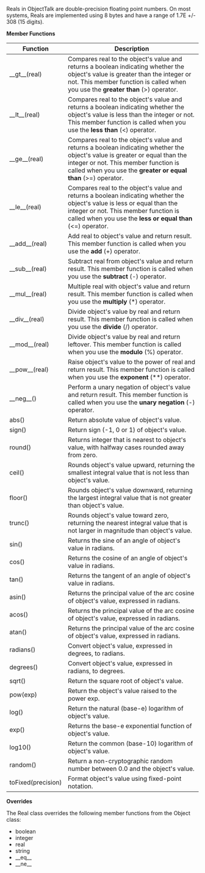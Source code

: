 Reals in ObjectTalk are double-precision floating point numbers. On most
systems, Reals are implemented using 8 bytes and have a range of
1.7E +/- 308 (15 digits).

**Member Functions**

| Function | Description |
| ------ | ----------- |
| \_\_gt__(real) | Compares real to the object's value and returns a boolean indicating whether the object's value is greater than the integer or not. This member function is called when you use the **greater than** (>) operator. |
| \_\_lt__(real) | Compares real to the object's value and returns a boolean indicating whether the object's value is less than the integer or not. This member function is called when you use the **less than** (<) operator. |
| \_\_ge__(real) | Compares real to the object's value and returns a boolean indicating whether the object's value is greater or equal than the integer or not. This member function is called when you use the **greater or equal than** (>=) operator. |
| \_\_le__(real) | Compares real to the object's value and returns a boolean indicating whether the object's value is less or equal than the integer or not. This member function is called when you use the **less or equal than** (<=) operator. |
| \_\_add__(real) | Add real to object's value and return result. This member function is called when you use the **add** (+) operator. |
| \_\_sub__(real) | Subtract real from object's value and return result. This member function is called when you use the **subtract** (-) operator. |
| \_\_mul__(real) | Multiple real with object's value and return result. This member function is called when you use the **multiply** (*) operator. |
| \_\_div__(real) | Divide object's value by real and return result. This member function is called when you use the **divide** (/) operator. |
| \_\_mod__(real) | Divide object's value by real and return leftover. This member function is called when you use the **modulo** (%) operator. |
| \_\_pow__(real) | Raise object's value to the power of real and return result. This member function is called when you use the **exponent** (\*\*) operator. |
| \_\_neg__() | Perform a unary negation of object's value and return result. This member function is called when you use the **unary negation** (-) operator. |
| abs() | Return absolute value of object's value.
| sign() | Return sign (-1, 0 or 1) of object's value.
| round() | Returns integer that is nearest to object's value, with halfway cases rounded away from zero.
| ceil() | Rounds object's value upward, returning the smallest integral value that is not less than object's value.
| floor() | Rounds object's value downward, returning the largest integral value that is not greater than object's value.
| trunc() | Rounds object's value toward zero, returning the nearest integral value that is not larger in magnitude than object's value.
| sin() | Returns the sine of an angle of object's value in radians.
| cos() | Returns the cosine of an angle of object's value in radians.
| tan() | Returns the tangent of an angle of object's value in radians.
| asin() | Returns the principal value of the arc cosine of object's value, expressed in radians.
| acos() | Returns the principal value of the arc cosine of object's value, expressed in radians.
| atan() | Returns the principal value of the arc cosine of object's value, expressed in radians.
| radians() | Convert object's value, expressed in degrees, to radians.
| degrees() | Convert object's value, expressed in radians, to degrees.
| sqrt() | Return the square root of object's value.
| pow(exp) | Return the object's value raised to the power exp.
| log() | Return the natural (base-e) logarithm of object's value.
| exp() | Returns the base-e exponential function of object's value.
| log10() | Return the common (base-10) logarithm of object's value.
| random() | Return a non-cryptographic random number between 0.0 and the object's value.
| toFixed(precision) | Format object's value using fixed-point notation.

**Overrides**

The Real class overrides the following member functions from the Object class:

* boolean
* integer
* real
* string
* \_\_eq__
* \_\_ne__
